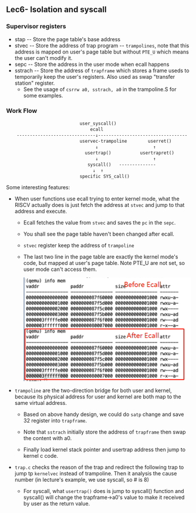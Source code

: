 ## Lec6- Isolation and syscall
### Supervisor registers
* stap -- Store the page table's base address
* stvec -- Store the address of trap program -- `trampolines`, note that this address is mapped on user's page table but without `PTE_U` which means the user can't modify it.
* sepc -- Store the address in the user mode when ecall happens
* sstrach -- Store the address of `trapframe` which stores a frame useds to temporarily keep the user's registers. Also used as swap "transfer station" register. 
    * See the usage of `csrrw a0, sstrach, a0` in the trampoline.S for some examples.



### Work Flow

```
							user_syscall()
							    ecall
	------------------------------↓----------------------------------
							uservec-trampoline        userret()
								  ↓                     ↑
							  usertrap()           usertrapret()
							      ↓                     ↑
							   syscall()   --------------
							     ↓  ↑
						    specific SYS_call()
```



Some interesting features:

* When user functions use ecall trying to enter kernel mode, what the RISCV actually does is just fetch the address at `stvec` and jump to that address and execute.

  * Ecall fetches the value from `stvec` and saves the `pc` in the `sepc`.

  * You shall see the page table haven't been changed after ecall.

  * `stvec` register keep the address of `trampoline`

  * The last two line in the page table are exactly the kernel mode's code, but mapped at user's page table. Note PTE_U are not set, so user mode can't access them.

    ![image-20211223103538097](Image/lec5-1.png)

* `trampoline` are the two-direction bridge for both user and kernel, because its physical address for user and kernel are both map to the same virtual address.

  * Based on above handy design, we could do `satp` change and save 32 register into `trapframe`.

  * Note that `sstrach` initially store the address of `trapframe` then swap the content with a0.
  * Finally load kernel stack pointer and usertrap address then jump to kernel c code.

* `trap.c` checks the reason of the trap and redirect the following trap to jump tp `kernelvec` instead of trampoline. Then it analysis the cause number (in lecture's example, we use syscall, so # is 8)

  * For syscall, what `usertrap()` does is jump to syscall() function and syscall() will change the trapframe->a0's value to make it received by user as the return value.

